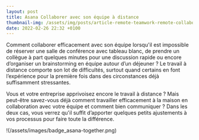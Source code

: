 ```yaml
---
layout: post
title: Asana Collaborer avec son équipe à distance
thumbnail-img: /assets/img/posts/article-remote-teamwork-remote-collaboration-2x.jpeg  
date: 2022-02-26 22:32 +0100
---
```

Comment collaborer efficacement avec son équipe lorsqu'il est impossible de réserver une salle de conférence avec tableau blanc, de prendre un collègue à part quelques minutes pour une discussion rapide ou encore d’organiser un brainstorming en équipe autour d’un déjeuner ? Le travail à distance comporte son lot de difficultés, surtout quand certains en font l’expérience pour la première fois dans des circonstances déjà suffisamment stressantes.

Vous et votre entreprise apprivoisez encore le travail à distance ? Mais peut-être savez-vous déjà comment travailler efficacement à la maison en collaboration avec votre équipe et comment bien communiquer ? Dans les deux cas, vous verrez qu'il suffit d’apporter quelques petits ajustements à vos processus pour faire toute la différence.

!(/assets/images/badge_asana-together.png)